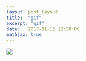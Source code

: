 ```yaml
---
layout: post_layout
title:  "gif"
excerpt: "gif"
date:   2017-11-15 12:50:00
mathjax: true
---  
```


<div class="imgcap">
<img src="/assets/video/ezgif-3-c29205035c.gif">
</div>